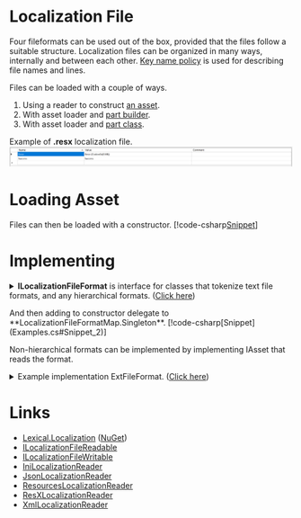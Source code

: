 ﻿# Localization File
Four fileformats can be used out of the box, provided that the files follow a suitable structure.
Localization files can be organized in many ways, internally and between each other. 
[Key name policy](../IAssetKeyNamePolicy/) is used for describing file names and lines.

Files can be loaded with a couple of ways.
1. Using a reader to construct [an asset](#loading-asset).
2. With asset loader and [part builder](../IAssetLoader/PartBuilder/index.md).
3. With asset loader and [part class](../IAssetLoader/PartClasses/index.md#file-strings).

Example of **.resx** localization file.
![resx](img1.png)

# Loading Asset
Files can then be loaded with a constructor.
[!code-csharp[Snippet](Examples.cs#Snippet_1)]

# Implementing
<details>
  <summary><b>ILocalizationFileFormat</b> is interface for classes that tokenize text file formats, and any hierarchical formats. (<u>Click here</u>)</summary>
[!code-csharp[Snippet](../../Lexical.Localization.Abstractions/LocalizationFile/ILocalizationFileFormat.cs#ILocalizationFileReader)]
</details>

<p/>
And then adding to constructor delegate to **LocalizationFileFormatMap.Singleton**.
[!code-csharp[Snippet](Examples.cs#Snippet_2)]

Non-hierarchical formats can be implemented by implementing IAsset that reads the format.	

<details>
  <summary>Example implementation ExtFileFormat. (<u>Click here</u>)</summary>
[!code-csharp[Snippet](Examples.cs#Snippet_3)]
</details>

# Links
* [Lexical.Localization](https://github.com/tagcode/Lexical.Localization/tree/master/Lexical.Localization) ([NuGet](https://www.nuget.org/packages/Lexical.Localization/))
 * [ILocalizationFileReadable](https://github.com/tagcode/Lexical.Localization/blob/master/Lexical.Localization/LocalizationFile/ILocalizationFileReadable.cs)
 * [ILocalizationFileWritable](https://github.com/tagcode/Lexical.Localization/blob/master/Lexical.Localization/LocalizationFile/ILocalizationFileWritable.cs)
 * [IniLocalizationReader](https://github.com/tagcode/Lexical.Localization/blob/master/Lexical.Localization/LocalizationFile/IniLocalizationReader.cs)
 * [JsonLocalizationReader](https://github.com/tagcode/Lexical.Localization/blob/master/Lexical.Localization/LocalizationFile/JsonLocalizationReader.cs)
 * [ResourcesLocalizationReader](https://github.com/tagcode/Lexical.Localization/blob/master/Lexical.Localization/LocalizationFile/ResourcesLocalizationReader.cs)
 * [ResXLocalizationReader](https://github.com/tagcode/Lexical.Localization/blob/master/Lexical.Localization/LocalizationFile/ResXLocalizationReader.cs)
 * [XmlLocalizationReader](https://github.com/tagcode/Lexical.Localization/blob/master/Lexical.Localization/LocalizationFile/XmlLocalizationReader.cs)
